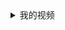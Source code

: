 <details>
    <summary>我的视频</summary>
    <details>
        <summary>爆肝工程师的异世界狂想曲</summary>
        <div>tv1-720p.mp4</div>
        <div>tv2-720p.mp4</div>
        ...
        <div>tv10-720p.mp4</div>
    </details>
    <details>
        <summary>七大罪</summary>
        <div>七大罪B站00合集.mp4</div>
    </details>
    <div>珍藏动漫网盘地址.txt</div>
    <div>我们的小美好.mp4</div>
</details>
